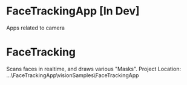 # FaceTrackingApp [In Dev]
Apps related to camera
# FaceTracking
Scans faces in realtime, and draws various "Masks".
Project Location: ...\FaceTrackingApp\visionSamples\FaceTrackingApp
